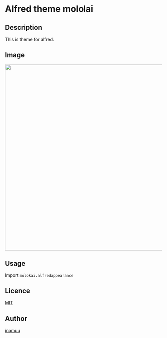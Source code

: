 Alfred theme mololai
====


## Description
This is theme for alfred.

## Image

<img src="https://user-images.githubusercontent.com/8310973/45254616-3b976f00-b3b6-11e8-891e-8a60fc1e98cc.png" width="600px">

## Usage
Import `molokai.alfredappearance`

## Licence

[MIT](https://github.com/tcnksm/tool/blob/master/LICENCE)

## Author

[inamuu](https://github.com/inamuu)
